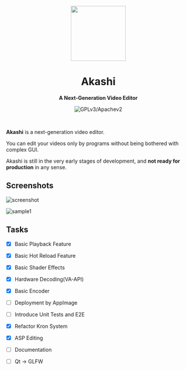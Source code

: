 <p align="center"><img width="150" src="https://user-images.githubusercontent.com/70841910/115134602-16088280-a001-11eb-991e-a091139b6a25.png" /></p>

<h1 align="center">Akashi</h1>
<p align="center">
  <strong>A Next-Generation Video Editor</strong>
</p>

<p align="center">
  <img src="https://img.shields.io/badge/license-GPLv3%2FApache%202-blue" alt="GPLv3/Apachev2" />
</p>
<br>

**Akashi** is a next-generation video editor. 

You can edit your videos only by programs without being bothered with complex GUI.

Akashi is still in the very early stages of development, and **not ready for production** in any sense.

## Screenshots

![screenshot](https://user-images.githubusercontent.com/70841910/106698725-4aab9700-65d9-11eb-951c-9d751a741a99.png)

![sample1](https://user-images.githubusercontent.com/70841910/106697192-2ef2c180-65d6-11eb-8956-32208aed015b.gif)

## Tasks

- [x] Basic Playback Feature 
- [x] Basic Hot Reload Feature
- [x] Basic Shader Effects
- [x] Hardware Decoding(VA-API)
- [x] Basic Encoder
- [ ] Deployment by AppImage
- [ ] Introduce Unit Tests and E2E
- [x] Refactor Kron System
- [x] ASP Editing
- [ ] Documentation
- [ ] Qt -> GLFW

